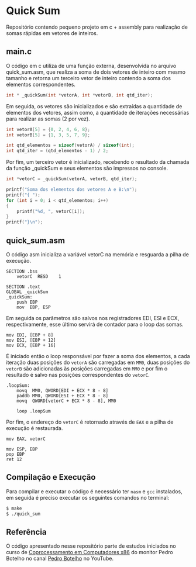 # Quick Sum

Repositório contendo pequeno projeto em c + assembly para realização de somas rápidas em vetores de inteiros.



## main.c

O código em c utiliza de uma função externa, desenvolvida no arquivo quick_sum.asm, que realiza a soma de dois vetores de inteiro com mesmo tamanho e retorna um terceiro vetor de inteiro contendo a soma dos elementos correspondentes.

```c
int * _quickSum(int *vetorA, int *vetorB, int qtd_iter);
```

Em seguida, os vetores são inicializados e são extraídas a quantidade de elementos dos vetores, assim como, a quantidade de iterações necessárias para realizar as somas (2 por vez).

```c
int vetorA[5] = {0, 2, 4, 6, 8};
int vetorB[5] = {1, 3, 5, 7, 9};

int qtd_elementos = sizeof(vetorA) / sizeof(int);
int qtd_iter = (qtd_elementos - 1) / 2;
```

Por fim, um terceiro vetor é inicializado, recebendo o resultado da chamada da função _quickSum e seus elementos são impressos no console.

```c
int *vetorC = _quickSum(vetorA, vetorB, qtd_iter);

printf("Soma dos elementos dos vetores A e B:\n");
printf("{ ");
for (int i = 0; i < qtd_elementos; i++)
{
    printf("%d, ", vetorC[i]);
}
printf("}\n");
```



## quick_sum.asm

O código asm inicializa a variável vetorC na memória e resguarda a pilha de execução.

```assembly
SECTION .bss
	vetorC	RESD	1

SECTION .text
GLOBAL _quickSum
_quickSum:
	push EBP
	mov  EBP, ESP
```

Em seguida os parâmetros são salvos nos registradores EDI, ESI e ECX, respectivamente, esse último servirá de contador para o loop das somas.

```assembly
mov EDI, [EBP + 8]
mov ESI, [EBP + 12]
mov ECX, [EBP + 16]
```

É iniciado então o loop responsável por fazer a soma dos elementos, a cada iteração duas posições do `vetorA` são carregadas em `MM0`, duas posições do `vetorB` são adicionadas às posições carregadas em `MM0` e por fim o resultado é salvo nas posições correspondentes do `vetorC`.

```assembly
.loopSum:
	movq  MM0, QWORD[EDI + ECX * 8 - 8]
	paddb MM0, QWORD[ESI + ECX * 8 - 8]
	movq  QWORD[vetorC + ECX * 8 - 8], MM0
	
	loop .loopSum
```

Por fim, o endereço do `vetorC` é retornado através de `EAX` e a pilha de execução é restaurada.

```assembly
mov EAX, vetorC

mov ESP, EBP
pop	EBP
ret	12
```



## Compilação e Execução

Para compilar e executar o código é necessário ter `nasm` e `gcc` instalados, em seguida é preciso executar os seguintes comandos no terminal:

``` bash
$ make
$ ./quick_sum
```



## Referência

O código apresentado nesse repositório parte de estudos iniciados no curso de [Coprocessamento em Computadores x86](https://www.youtube.com/playlist?list=PLSe9457zOLtzx1RGkmNg6czotRmD2jkZ0) do monitor Pedro Botelho no canal [Pedro Botelho](https://www.youtube.com/c/PedroBotelho15) no YouTube.
